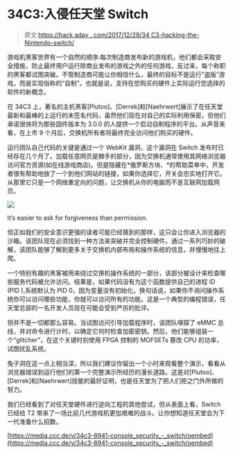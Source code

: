 # 34C3:入侵任天堂 Switch

> 原文:[https://hack aday . com/2017/12/29/34 C3-hacking-the-Nintendo-switch/](https://hackaday.com/2017/12/29/34c3-hacking-the-nintendo-switch/)

游戏机黑客世界有一个自然的顺序:每次制造商发布新的游戏机，他们都会采取安全措施，防止最终用户运行除商业发布的游戏之外的任何游戏，反过来，每个称职的黑客都试图突破。不管制造商可能让你相信什么，最终的目标不是运行“盗版”游戏，而是实现俗称的“自制”。也就是说，支持在您购买的硬件上实际运行您选择的软件的新概念。

在 34C3 上，著名的主机黑客[Plutoo]、[Derrek]和[Naehrwert]展示了在任天堂最新和最棒的上运行的未签名代码，虽然他们现在对自己的实际利用保密，但他们承诺很快将为那些固件版本为 3.0.0 的人提供一个启动自制程序的平台。从声音来看，在上市 9 个月后，交换机所有者将最终完全访问他们购买的硬件。

运行团队自己代码的关键是通过一个 WebKit 漏洞，这个漏洞在 Switch 发布时已经存在几个月了。加载任意网页是棘手的部分，因为交换机通常使用其网络浏览器访问官方资源(如在线游戏商店)。但是隐藏在*俄罗斯方块、*的帮助菜单中，开发者很有帮助地放了一个到他们网站的链接，如果你选择它，开关会忠实地打开它。从那里它只是一个网络重定向的问题，让交换机从你的电脑而不是互联网加载网页。

[![](../Images/e2dda5eb33404de501c5dbd9fca2a08f.png)](https://hackaday.com/wp-content/uploads/2017/12/switchhack_detail.png)

It’s easier to ask for forgiveness than permission.

但正如我们的安全意识更强的读者可能已经猜到的那样，这只会让你进入浏览器的沙箱。该团队现在必须找到一种方法来突破并完全控制硬件。通过一系列巧妙的破解，该团队能够了解到更多关于交换机内部布局和操作系统的信息，并慢慢地往上爬。

一个特别有趣的黑客被用来绕过交换机操作系统的一部分，该部分被设计来检查哪些服务代码被允许访问。结果是，如果代码没有为这个函数提供自己的进程 ID (PID ),系统默认为 PID 0，因为变量没有初始化。换句话说，如果你不询问操作系统你可以访问哪些功能，你就可以访问所有的功能。这是一个典型的编程错误，任天堂总部的一名开发人员现在可能会受到严厉的批评。

但并不是一切都那么容易。当试图访问引导加载程序时，该团队嗅探了 eMMC 总线，并对命令进行计时，以确定它何时检查加密密钥。然后，他们能够组装一个“glitcher”，在这个关键时刻使用 FPGA 控制的 MOFSETs 篡改 CPU 的功率，试图扰乱系统。

兔子洞在这一点上相当深，所以我们建议你留出一个小时来观看整个演示，看看从浏览器错误到运行他们的第一个完整演示所经历的漫长道路。这是对[Plutoo]、[Derrek]和[Naehrwert]技能的最好证明，也是任天堂为了把人们拒之门外所做的努力。

我们已经看到了对任天堂硬件进行逆向工程的其他尝试，但从表面上看，Switch 已经给 T2 带来了一场比前几代游戏机更加艰难的战斗。让你想知道任天堂会为下一代准备什么招数。

[https://media.ccc.de/v/34c3-8941-console_security_-_switch/oembed](https://media.ccc.de/v/34c3-8941-console_security_-_switch/oembed)
